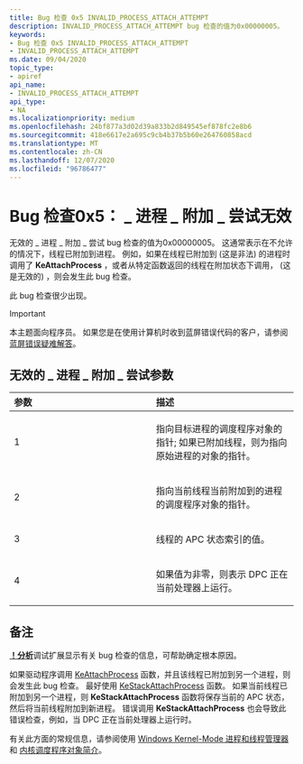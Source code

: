 ```yaml
---
title: Bug 检查 0x5 INVALID_PROCESS_ATTACH_ATTEMPT
description: INVALID_PROCESS_ATTACH_ATTEMPT bug 检查的值为0x00000005。
keywords:
- Bug 检查 0x5 INVALID_PROCESS_ATTACH_ATTEMPT
- INVALID_PROCESS_ATTACH_ATTEMPT
ms.date: 09/04/2020
topic_type:
- apiref
api_name:
- INVALID_PROCESS_ATTACH_ATTEMPT
api_type:
- NA
ms.localizationpriority: medium
ms.openlocfilehash: 24bf877a3d02d39a833b2d849545ef878fc2e8b6
ms.sourcegitcommit: 418e6617e2a695c9cb4b37b5b60e264760858acd
ms.translationtype: MT
ms.contentlocale: zh-CN
ms.lasthandoff: 12/07/2020
ms.locfileid: "96786477"
---
```

# <a name="bug-check-0x5-invalid_process_attach_attempt"></a>Bug 检查0x5： \_ 进程 \_ 附加 \_ 尝试无效


无效的 \_ 进程 \_ 附加 \_ 尝试 bug 检查的值为0x00000005。 这通常表示在不允许的情况下，线程已附加到进程。 例如，如果在线程已附加到 (这是非法) 的进程时调用了 **KeAttachProcess** ，或者从特定函数返回的线程在附加状态下调用， (这是无效的) ，则会发生此 bug 检查。

此 bug 检查很少出现。

> [!IMPORTANT]
> 本主题面向程序员。 如果您是在使用计算机时收到蓝屏错误代码的客户，请参阅[蓝屏错误疑难解答](https://www.windows.com/stopcode)。


## <a name="invalid_process_attach_attempt-parameters"></a>无效的 \_ 进程 \_ 附加 \_ 尝试参数


<table>
<colgroup>
<col width="50%" />
<col width="50%" />
</colgroup>
<thead>
<tr class="header">
<th align="left">参数</th>
<th align="left">描述</th>
</tr>
</thead>
<tbody>
<tr class="odd">
<td align="left"><p>1</p></td>
<td align="left"><p>指向目标进程的调度程序对象的指针; 如果已附加线程，则为指向原始进程的对象的指针。</p></td>
</tr>
<tr class="even">
<td align="left"><p>2</p></td>
<td align="left"><p>指向当前线程当前附加到的进程的调度程序对象的指针。</p></td>
</tr>
<tr class="odd">
<td align="left"><p>3</p></td>
<td align="left"><p>线程的 APC 状态索引的值。</p></td>
</tr>
<tr class="even">
<td align="left"><p>4</p></td>
<td align="left"><p>如果值为非零，则表示 DPC 正在当前处理器上运行。</p></td>
</tr>
</tbody>
</table>

 

<a name="remarks"></a>备注
-------

[**！分析**](-analyze.md)调试扩展显示有关 bug 检查的信息，可帮助确定根本原因。

如果驱动程序调用 [KeAttachProcess](/windows-hardware/drivers/ddi/ntifs/nf-ntifs-keattachprocess)  函数，并且该线程已附加到另一个进程，则会发生此 bug 检查。 最好使用 [KeStackAttachProcess](/windows-hardware/drivers/ddi/ntifs/nf-ntifs-kestackattachprocess) 函数。 如果当前线程已附加到另一个进程，则 **KeStackAttachProcess** 函数将保存当前的 APC 状态，然后将当前线程附加到新进程。 错误调用 **KeStackAttachProcess** 也会导致此错误检查，例如，当 DPC 正在当前处理器上运行时。

有关此方面的常规信息，请参阅使用 [Windows Kernel-Mode 进程和线程管理器](../kernel/windows-kernel-mode-process-and-thread-manager.md) 和 [内核调度程序对象简介](../kernel/managing-interlocked-queues-with-a-driver-created-thread.md)。

 

